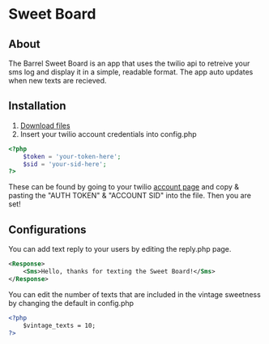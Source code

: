 # Sweet Board

## About

The Barrel Sweet Board is an app that uses the twilio api to retreive your sms log and display it in a simple, readable format. The app auto updates when new texts are recieved.


## Installation

1. [Download files](https://github.com/barrel/sweet-board/archive/master.zip)
2. Insert your twilio account credentials into config.php

```php
<?php
	$token = 'your-token-here';
	$sid = 'your-sid-here';
?>
```

These can be found by going to your twilio [account page](https://www.twilio.com/user/account) and copy & pasting the "AUTH TOKEN" & "ACCOUNT SID" into the file. Then you are set!


## Configurations

You can add text reply to your users by editing the reply.php page.

```xml
<Response>
	<Sms>Hello, thanks for texting the Sweet Board!</Sms>
</Response>
```

You can edit the number of texts that are included in the vintage sweetness by changing the default in config.php

```xml
<?php
	$vintage_texts = 10;
?>
```